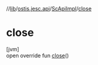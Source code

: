 //[lib](../../../index.md)/[ostis.jesc.api](../index.md)/[ScApiImpl](index.md)/[close](close.md)

# close

[jvm]\
open override fun [close](close.md)()
